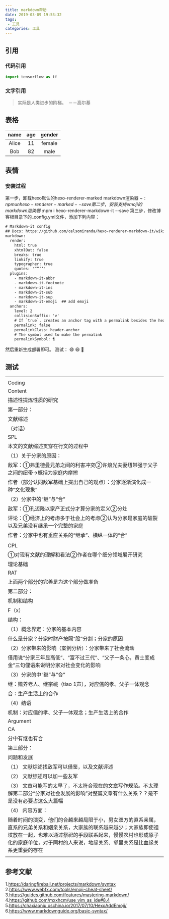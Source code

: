```yaml
---
title: markdown帮助
date: 2019-03-09 19:53:32
tags:
 - 工具
categories: 工具
---
```


## 引用
### 代码引用
``` python
import tensorflow as tf
```

### 文字引用
> 实际是人类进步的阶梯。　－－高尔基


## 表格
|  name | age | gender|
| :-: | :-: | :-: |
|Alice|11 | female|  
| Bob| 82 | male |

## 表情
### 安装过程
第一步，卸载hexo默认的hexo-renderer-marked markdown渲染器
~$:npm un hexo-renderer-marked --save
第二步，安装支持emoji的markdown渲染器
~$:npm i hexo-renderer-markdown-it --save
第三步，修改博客根目录下的\_config.yml文件，添加下列内容：
``` txt
# Markdown-it config
## Docs: https://github.com/celsomiranda/hexo-renderer-markdown-it/wiki
markdown:
  render:
    html: true
    xhtmlOut: false
    breaks: true
    linkify: true
    typographer: true
    quotes: '“”‘’'
  plugins:
    - markdown-it-abbr
    - markdown-it-footnote
    - markdown-it-ins
    - markdown-it-sub
    - markdown-it-sup
    - markdown-it-emoji  ## add emoji
  anchors:
    level: 2
    collisionSuffix: 'v'
    # If `true`, creates an anchor tag with a permalink besides the heading.
    permalink: false  
    permalinkClass: header-anchor
    # The symbol used to make the permalink
    permalinkSymbol: ¶
```

然后重新生成部署即可。
测试：
:smile:
:laughing:
:nose:

## 测试
<table>
   <tr>
      <td></td>
   </tr>
   <tr>
      <td>Coding</td>
   </tr>
   <tr>
      <td>Content</td>
   </tr>
   <tr>
      <td>描述性提炼性质的研究</td>
   </tr>
   <tr>
      <td>第一部分：</td>
   </tr>
   <tr>
      <td>文献综述</td>
   </tr>
   <tr>
      <td>（对话）</td>
   </tr>
   <tr>
      <td>SPL</td>
   </tr>
   <tr>
      <td>本文的文献综述贯穿在行文的过程中</td>
   </tr>
   <tr>
      <td>（1）关于分家的原因：</td>
   </tr>
   <tr>
      <td>敌军：①弗里德曼兄弟之间的利害冲突②许烺光夫妻纽带强于父子之间的纽带→概括为家庭内摩擦</td>
   </tr>
   <tr>
      <td>作者（部分认同敌军基础上提出自己的观点）：分家逐渐演化成一种“文化现象”</td>
   </tr>
   <tr>
      <td>（2）分家中的“继”与“合”</td>
   </tr>
   <tr>
      <td>敌军：①孔迈隆以家产正式分才算分家的定义②分灶</td>
   </tr>
   <tr>
      <td>评论：①经济上的考虑多于社会上的考虑②认为分家是家庭的破裂以及兄弟没有继承一个完整的家庭</td>
   </tr>
   <tr>
      <td>作者：分家中也有垂直关系的“继承”、横纵一体的“合”</td>
   </tr>
   <tr>
      <td></td>
   </tr>
   <tr>
      <td>CPL</td>
   </tr>
   <tr>
      <td>①对现有文献的理解和看法②作者在哪个细分领域展开研究</td>
   </tr>
   <tr>
      <td>理论基础</td>
   </tr>
   <tr>
      <td>RAT</td>
   </tr>
   <tr>
      <td>上面两个部分的完善是为这个部分做准备</td>
   </tr>
   <tr>
      <td>第二部分：</td>
   </tr>
   <tr>
      <td>机制和结构</td>
   </tr>
   <tr>
      <td>F（x）</td>
   </tr>
   <tr>
      <td>结构： </td>
   </tr>
   <tr>
      <td>（1）概念界定：分家的基本内容</td>
   </tr>
   <tr>
      <td>什么是分家？分家时财产按照“股”分割；分家的原因</td>
   </tr>
   <tr>
      <td>（2）分家带来的影响（案例分析）：分家带来了社会流动</td>
   </tr>
   <tr>
      <td>  借用说“分家三年显高低”、“富不过三代”、“父子一条心，黄土变成金”三句俚语来说明分家对社会变化的影响</td>
   </tr>
   <tr>
      <td>（3）分家的中“继”与“合”</td>
   </tr>
   <tr>
      <td>  继：赡养老人、继宗祧（tiao 1声），对应儒的孝、父子一体观念</td>
   </tr>
   <tr>
      <td>  合：生产生活上的合作</td>
   </tr>
   <tr>
      <td>（4）结语</td>
   </tr>
   <tr>
      <td>机制：对应儒的孝、父子一体观念；生产生活上的合作</td>
   </tr>
   <tr>
      <td>Argument</td>
   </tr>
   <tr>
      <td>CA</td>
   </tr>
   <tr>
      <td>分中有继也有合</td>
   </tr>
   <tr>
      <td>第三部分：</td>
   </tr>
   <tr>
      <td>问题和发展</td>
   </tr>
   <tr>
      <td>    （1） 文献综述找敌军可以借鉴，以及文献评述</td>
   </tr>
   <tr>
      <td>    （2） 文献综述可以加一些友军</td>
   </tr>
   <tr>
      <td>    （3） 文章可能写的太早了，不太符合现在的文章写作规范。不太理解第二部分“分家对社会发展的影响”对整篇文章有什么关系？？是不是没有必要占这么大篇幅</td>
   </tr>
   <tr>
      <td>    （4） 内容方面：</td>
   </tr>
   <tr>
      <td>随着时间的演变，他们的合越来越局限于小，男女双方的直系亲属，直系的兄弟关系和姻亲关系，大家族的联系越来越少；大家族即使祖坟放在一起，也难以通过祭祀的手段联系起来，慢慢农村也形成原子化的家庭单位，对于同村的人来说，地缘关系、邻里关系是比血缘关系更重要的存在</td>
   </tr>
   <tr>
      <td></td>
   </tr>
</table>

## 参考文献
1.https://daringfireball.net/projects/markdown/syntax
2.https://www.webfx.com/tools/emoji-cheat-sheet/
3.https://guides.github.com/features/mastering-markdown/
4.https://github.com/mxxhcm/use_vim_as_ide#8.4
5.https://chaxiaoniu.oschina.io/2017/07/10/HexoAddEmoji/
6.https://www.markdownguide.org/basic-syntax/
